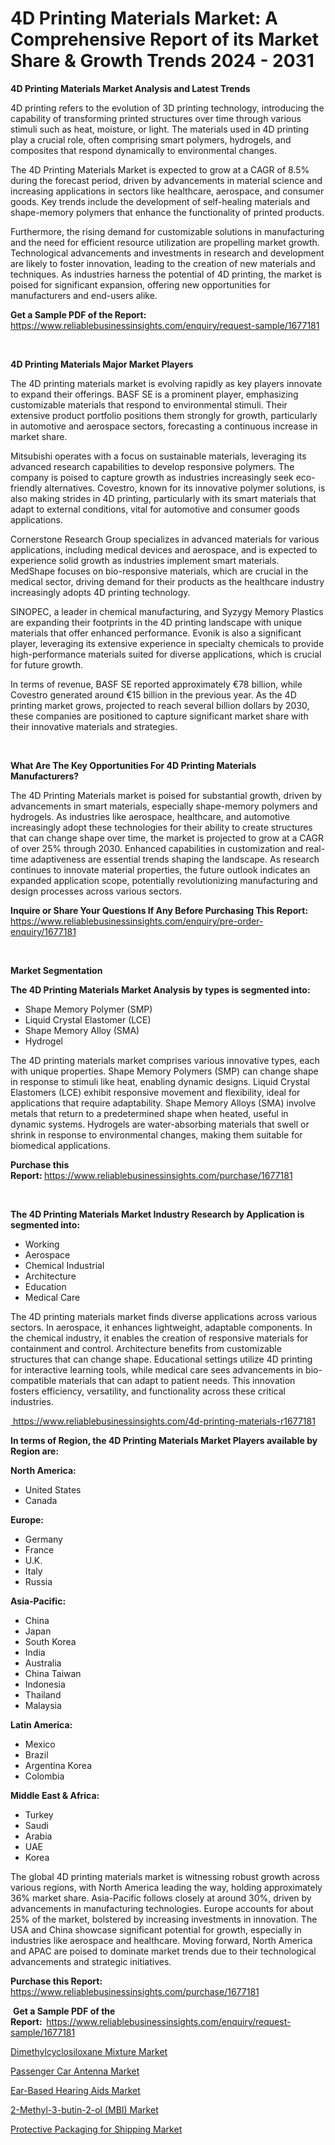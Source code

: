 <p><h1>4D Printing Materials Market: A Comprehensive Report of its Market Share & Growth Trends 2024 - 2031</h1></p><p><strong>4D Printing Materials Market Analysis and Latest Trends</strong></p>
<p><p>4D printing refers to the evolution of 3D printing technology, introducing the capability of transforming printed structures over time through various stimuli such as heat, moisture, or light. The materials used in 4D printing play a crucial role, often comprising smart polymers, hydrogels, and composites that respond dynamically to environmental changes.</p><p>The 4D Printing Materials Market is expected to grow at a CAGR of 8.5% during the forecast period, driven by advancements in material science and increasing applications in sectors like healthcare, aerospace, and consumer goods. Key trends include the development of self-healing materials and shape-memory polymers that enhance the functionality of printed products. </p><p>Furthermore, the rising demand for customizable solutions in manufacturing and the need for efficient resource utilization are propelling market growth. Technological advancements and investments in research and development are likely to foster innovation, leading to the creation of new materials and techniques. As industries harness the potential of 4D printing, the market is poised for significant expansion, offering new opportunities for manufacturers and end-users alike.</p></p>
<p><strong>Get a Sample PDF of the Report:&nbsp;</strong> <a href="https://www.reliablebusinessinsights.com/enquiry/request-sample/1677181?utm_campaign=1509&utm_medium=2&utm_source=Github&utm_content=ia&utm_term=12102024&utm_id=4d-printing-materials">https://www.reliablebusinessinsights.com/enquiry/request-sample/1677181</a></p>
<p>&nbsp;</p>
<p><strong>4D Printing Materials Major Market Players</strong></p>
<p><p>The 4D printing materials market is evolving rapidly as key players innovate to expand their offerings. BASF SE is a prominent player, emphasizing customizable materials that respond to environmental stimuli. Their extensive product portfolio positions them strongly for growth, particularly in automotive and aerospace sectors, forecasting a continuous increase in market share.</p><p>Mitsubishi operates with a focus on sustainable materials, leveraging its advanced research capabilities to develop responsive polymers. The company is poised to capture growth as industries increasingly seek eco-friendly alternatives. Covestro, known for its innovative polymer solutions, is also making strides in 4D printing, particularly with its smart materials that adapt to external conditions, vital for automotive and consumer goods applications.</p><p>Cornerstone Research Group specializes in advanced materials for various applications, including medical devices and aerospace, and is expected to experience solid growth as industries implement smart materials. MedShape focuses on bio-responsive materials, which are crucial in the medical sector, driving demand for their products as the healthcare industry increasingly adopts 4D printing technology.</p><p>SINOPEC, a leader in chemical manufacturing, and Syzygy Memory Plastics are expanding their footprints in the 4D printing landscape with unique materials that offer enhanced performance. Evonik is also a significant player, leveraging its extensive experience in specialty chemicals to provide high-performance materials suited for diverse applications, which is crucial for future growth.</p><p>In terms of revenue, BASF SE reported approximately €78 billion, while Covestro generated around €15 billion in the previous year. As the 4D printing market grows, projected to reach several billion dollars by 2030, these companies are positioned to capture significant market share with their innovative materials and strategies.</p></p>
<p>&nbsp;</p>
<p><strong>What Are The Key Opportunities For 4D Printing Materials Manufacturers?</strong></p>
<p><p>The 4D Printing Materials market is poised for substantial growth, driven by advancements in smart materials, especially shape-memory polymers and hydrogels. As industries like aerospace, healthcare, and automotive increasingly adopt these technologies for their ability to create structures that can change shape over time, the market is projected to grow at a CAGR of over 25% through 2030. Enhanced capabilities in customization and real-time adaptiveness are essential trends shaping the landscape. As research continues to innovate material properties, the future outlook indicates an expanded application scope, potentially revolutionizing manufacturing and design processes across various sectors.</p></p>
<p><strong>Inquire or Share Your Questions If Any Before Purchasing This Report:</strong> <a href="https://www.reliablebusinessinsights.com/enquiry/pre-order-enquiry/1677181?utm_campaign=1509&utm_medium=2&utm_source=Github&utm_content=ia&utm_term=12102024&utm_id=4d-printing-materials">https://www.reliablebusinessinsights.com/enquiry/pre-order-enquiry/1677181</a></p>
<p>&nbsp;</p>
<p><strong>Market Segmentation</strong></p>
<p><strong>The 4D Printing Materials Market Analysis by types is segmented into:</strong></p>
<p><ul><li>Shape Memory Polymer (SMP)</li><li>Liquid Crystal Elastomer (LCE)</li><li>Shape Memory Alloy (SMA)</li><li>Hydrogel</li></ul></p>
<p><p>The 4D printing materials market comprises various innovative types, each with unique properties. Shape Memory Polymers (SMP) can change shape in response to stimuli like heat, enabling dynamic designs. Liquid Crystal Elastomers (LCE) exhibit responsive movement and flexibility, ideal for applications that require adaptability. Shape Memory Alloys (SMA) involve metals that return to a predetermined shape when heated, useful in dynamic systems. Hydrogels are water-absorbing materials that swell or shrink in response to environmental changes, making them suitable for biomedical applications.</p></p>
<p><strong>Purchase this Report:&nbsp;</strong><a href="https://www.reliablebusinessinsights.com/purchase/1677181?utm_campaign=1509&utm_medium=2&utm_source=Github&utm_content=ia&utm_term=12102024&utm_id=4d-printing-materials">https://www.reliablebusinessinsights.com/purchase/1677181</a></p>
<p>&nbsp;</p>
<p><strong>The 4D Printing Materials Market Industry Research by Application is segmented into:</strong></p>
<p><ul><li>Working</li><li>Aerospace</li><li>Chemical Industrial</li><li>Architecture</li><li>Education</li><li>Medical Care</li></ul></p>
<p><p>The 4D printing materials market finds diverse applications across various sectors. In aerospace, it enhances lightweight, adaptable components. In the chemical industry, it enables the creation of responsive materials for containment and control. Architecture benefits from customizable structures that can change shape. Educational settings utilize 4D printing for interactive learning tools, while medical care sees advancements in bio-compatible materials that can adapt to patient needs. This innovation fosters efficiency, versatility, and functionality across these critical industries.</p></p>
<p><a href="https://www.reliablebusinessinsights.com/4d-printing-materials-r1677181?utm_campaign=1509&utm_medium=2&utm_source=Github&utm_content=ia&utm_term=12102024&utm_id=4d-printing-materials">&nbsp;https://www.reliablebusinessinsights.com/4d-printing-materials-r1677181</a></p>
<p><strong>In terms of Region, the 4D Printing Materials Market Players available by Region are:</strong></p>
<p>
    <p> <strong> North America: </strong>
        <ul>
            <li>United States</li>
            <li>Canada</li>
        </ul>
        </p> 
    <p> <strong> Europe: </strong>
        <ul>
            <li>Germany</li>
            <li>France</li>
            <li>U.K.</li>
            <li>Italy</li>
            <li>Russia</li>
        </ul>
        </p> 
    <p> <strong> Asia-Pacific: </strong>
        <ul>
            <li>China</li>
            <li>Japan</li>
            <li>South Korea</li>
            <li>India</li>
            <li>Australia</li>
            <li>China Taiwan</li>
            <li>Indonesia</li>
            <li>Thailand</li>
            <li>Malaysia</li>
        </ul>
        </p> 
    <p> <strong> Latin America: </strong>
        <ul>
            <li>Mexico</li>
            <li>Brazil</li>
            <li>Argentina Korea</li>
            <li>Colombia</li>
        </ul>
        </p> 
    <p> <strong> Middle East & Africa: </strong>
        <ul>
            <li>Turkey</li>
            <li>Saudi</li>
            <li>Arabia</li>
            <li>UAE</li>
            <li>Korea</li>
        </ul>
    </p>
    </p>
<p><p>The global 4D printing materials market is witnessing robust growth across various regions, with North America leading the way, holding approximately 36% market share. Asia-Pacific follows closely at around 30%, driven by advancements in manufacturing technologies. Europe accounts for about 25% of the market, bolstered by increasing investments in innovation. The USA and China showcase significant potential for growth, especially in industries like aerospace and healthcare. Moving forward, North America and APAC are poised to dominate market trends due to their technological advancements and strategic initiatives.</p></p>
<p><strong>Purchase this Report: </strong><a href="https://www.reliablebusinessinsights.com/purchase/1677181?utm_campaign=1509&utm_medium=2&utm_source=Github&utm_content=ia&utm_term=12102024&utm_id=4d-printing-materials">https://www.reliablebusinessinsights.com/purchase/1677181</a></p>
<p>&nbsp;<strong>Get a Sample PDF of the Report:&nbsp;&nbsp;</strong><a href="https://www.reliablebusinessinsights.com/enquiry/request-sample/1677181?utm_campaign=1509&utm_medium=2&utm_source=Github&utm_content=ia&utm_term=12102024&utm_id=4d-printing-materials">https://www.reliablebusinessinsights.com/enquiry/request-sample/1677181</a></p>
<p><strong></strong></p>
<p><p><a href="https://www.linkedin.com/pulse/dimethylcyclosiloxane-mixture-market-share-size-trends-industry-hzcff?utm_campaign=1509&utm_medium=2&utm_source=Github&utm_content=ia&utm_term=12102024&utm_id=4d-printing-materials">Dimethylcyclosiloxane Mixture Market</a></p><p><a href="https://github.com/AKSHATREPORTPRIME/Market-Research-Report-List-6/blob/main/passenger-car-antenna-market.md?utm_campaign=1509&utm_medium=2&utm_source=Github&utm_content=ia&utm_term=12102024&utm_id=4d-printing-materials">Passenger Car Antenna Market</a></p><p><a href="https://github.com/marend8fi/Market-Research-Report-List-1/blob/main/ear-based-hearing-aids-market.md?utm_campaign=1509&utm_medium=2&utm_source=Github&utm_content=ia&utm_term=12102024&utm_id=4d-printing-materials">Ear-Based Hearing Aids Market</a></p><p><a href="https://www.linkedin.com/pulse/future-trends-global-2-methyl-3-butin-2-ol-mbi-market-insights-y9lle?utm_campaign=1509&utm_medium=2&utm_source=Github&utm_content=ia&utm_term=12102024&utm_id=4d-printing-materials">2-Methyl-3-butin-2-ol (MBI) Market</a></p><p><a href="https://www.linkedin.com/pulse/protective-packaging-shipping-market-size-share-analysis-9ie6f?utm_campaign=1509&utm_medium=2&utm_source=Github&utm_content=ia&utm_term=12102024&utm_id=4d-printing-materials">Protective Packaging for Shipping Market</a></p></p>